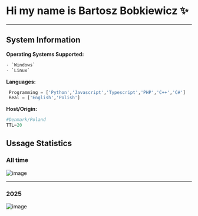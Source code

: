 # Hi my name is Bartosz Bobkiewicz ✨

---

## System Information

**Operating Systems Supported:** 
```python
- `Windows`  
- `Linux`
```

**Languages:** 
```python
 Programming = ['Python','Javascript','Typescript','PHP','C++','C#']
 Real = ['English','Polish']
```

**Host/Origin:**
```python
#Denmark/Poland
TTL=20
```

## Ussage Statistics
### All time

  ![image](https://github.com/user-attachments/assets/f6ac0db8-b5ba-48c5-b579-e2a504e98fe8)

---
### 2025

  ![image](https://github.com/user-attachments/assets/c2bf3da1-78b1-4954-b83e-153ad62b1e61)



